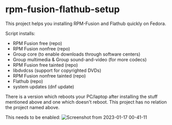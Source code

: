# rpm-fusion-flathub-setup

This project helps you installing RPM-Fusion and Flathub quickly on Fedora.

Script installs:
- RPM Fusion free (repo)
- RPM Fusion nonfree (repo)
- Group core (to enable downloads through software centers)
- Group multimedia & Group sound-and-video (for more codecs)
- RPM Fusion free tainted (repo)
- libdvdcss (support for copyrighted DVDs)
- RPM Fusion nonfree tainted (repo)
- Flathub (repo)
- system updates (dnf update)

There is a version which reboots your PC/laptop after installing the stuff mentioned above and one which doesn't reboot.
This project has no relation the project named above.

This needs to be enabled:
![Screenshot from 2023-01-17 00-41-11](https://user-images.githubusercontent.com/95959450/212780926-f5806457-5b99-4c5c-9b70-ef21296ea32e.png)
